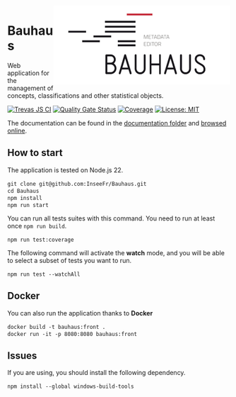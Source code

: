 <img align="right" src="documentation/src/assets/img/bauhaus-logo.png" alt="Bauhaus logo"/>

# Bauhaus

Web application for the management of concepts, classifications and other statistical objects.

[![Trevas JS CI](https://github.com/InseeFr/Bauhaus/actions/workflows/ci.yml/badge.svg)](https://github.com/InseeFr/Bauhaus/actions/workflows/ci.yml)
[![Quality Gate Status](https://sonarcloud.io/api/project_badges/measure?project=InseeFr_Bauhaus&metric=alert_status)](https://sonarcloud.io/dashboard?id=InseeFr_Bauhaus)
[![Coverage](https://sonarcloud.io/api/project_badges/measure?project=InseeFr_Bauhaus&metric=coverage)](https://sonarcloud.io/dashboard?id=InseeFr_Bauhaus)
[![License: MIT](https://img.shields.io/badge/License-MIT-blue.svg)](https://opensource.org/licenses/MIT)

The documentation can be found in the [documentation folder](https://github.com/InseeFr/Bauhaus/tree/main/documentation/src/content/docs) and [browsed online](https://inseefr.github.io/Bauhaus).

## How to start

The application is tested on Node.js 22.

```
git clone git@github.com:InseeFr/Bauhaus.git
cd Bauhaus
npm install
npm run start
```

You can run all tests suites with this command. You need to run at least once `npm run build`.

```shell
npm run test:coverage
```

The following command will activate the **watch** mode, and you will be able to select a subset of tests you want to run.

```shell
npm run test --watchAll
```

## Docker

You can also run the application thanks to **Docker**

```shell
docker build -t bauhaus:front .
docker run -it -p 8080:8080 bauhaus:front
```

## Issues

If you are using, you should install the following dependency.

```
npm install --global windows-build-tools

```
